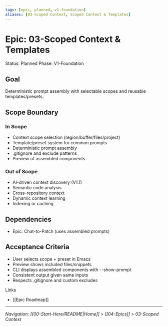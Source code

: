 ```yaml
---
tags: [epic, planned, v1-foundation]
aliases: [03-Scoped Context, Scoped Context & Templates]
---
```


# Epic: 03-Scoped Context & Templates

Status: Planned
Phase: V1-Foundation

## Goal
Deterministic prompt assembly with selectable scopes and reusable templates/presets.

## Scope Boundary
### In Scope
- Context scope selection (region/buffer/files/project)
- Template/preset system for common prompts
- Deterministic prompt assembly
- .gitignore and exclude patterns
- Preview of assembled components

### Out of Scope
- AI-driven context discovery (V1.1)
- Semantic code analysis
- Cross-repository context
- Dynamic context learning
- Indexing or caching

## Dependencies
- Epic: Chat-to-Patch (uses assembled prompts)

## Acceptance Criteria
- User selects scope + preset in Emacs
- Preview shows included files/snippets
- CLI displays assembled components with --show-prompt
- Consistent output given same inputs
- Respects .gitignore and custom excludes

Links
- [[Epic Roadmap]]

---
*Navigation: [[00-Start-Here/README|Home]] > [[04-Epics]] > 03-Scoped Context*
